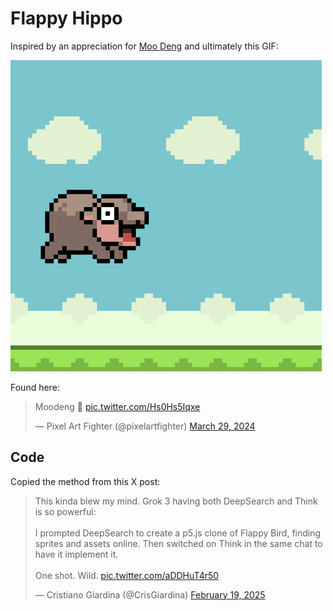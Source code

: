 # Flappy Hippo

Inspired by an appreciation for [Moo Deng](https://knowyourmeme.com/editorials/guides/who-is-moo-deng-the-baby-hippo-the-story-of-the-adorable-thai-pygmy-hippopotamus-that-took-over-the-internet) and ultimately this GIF:

![moodeng](pixelmoo-moodeng.gif)

Found here:

<blockquote class="twitter-tweet"><p lang="en" dir="ltr">Moodeng 🦛 <a href="https://t.co/Hs0Hs5Iqxe">pic.twitter.com/Hs0Hs5Iqxe</a></p>&mdash; Pixel Art Fighter (@pixelartfighter) <a href="https://twitter.com/pixelartfighter/status/1841134767800291513?ref_src=twsrc%5Etfw">March 29, 2024</a></blockquote>

## Code

Copied the method from this X post:

<blockquote class="twitter-tweet"><p lang="en" dir="ltr">This kinda blew my mind. Grok 3 having both DeepSearch and Think is so powerful:<br><br>I prompted DeepSearch to create a p5.js clone of Flappy Bird, finding sprites and assets online. Then switched on Think in the same chat to have it implement it.<br><br>One shot. Wild. <a href="https://t.co/aDDHuT4r50">pic.twitter.com/aDDHuT4r50</a></p>&mdash; Cristiano Giardina (@CrisGiardina) <a href="https://twitter.com/CrisGiardina/status/1892024035522847041?ref_src=twsrc%5Etfw">February 19, 2025</a></blockquote>